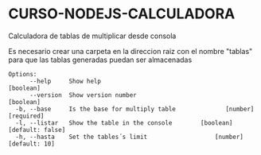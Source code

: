 # CURSO-NODEJS-CALCULADORA
Calculadora de tablas de multiplicar desde consola

Es necesario crear una carpeta en la direccion raiz con el nombre "tablas"
para que las tablas generadas puedan ser almacenadas

```
Options:
      --help     Show help                                             [boolean]
      --version  Show version number                                   [boolean]
  -b, --base     Is the base for multiply table              [number] [required]
  -l, --listar   Show the table in the console        [boolean] [default: false]
  -h, --hasta    Set the tables´s limit                   [number] [default: 10]
```